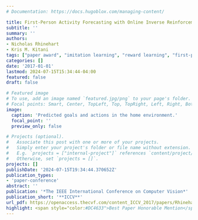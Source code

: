 ```yaml
---
# Documentation: https://docs.hugoblox.com/managing-content/

title: First-Person Activity Forecasting with Online Inverse Reinforcement Learning
subtitle: ''
summary: ''
authors:
- Nicholas Rhinehart
- Kris M. Kitani
tags: ["paper award", "imitation learning", "reward learning", "first-person video"]
categories: []
date: '2017-01-01'
lastmod: 2024-07-15T15:34:44-04:00
featured: false
draft: false

# Featured image
# To use, add an image named `featured.jpg/png` to your page's folder.
# Focal points: Smart, Center, TopLeft, Top, TopRight, Left, Right, BottomLeft, Bottom, BottomRight.
image:
  caption: 'Predicted goals and actions in the home environment.'
  focal_point: ''
  preview_only: false

# Projects (optional).
#   Associate this post with one or more of your projects.
#   Simply enter your project's folder or file name without extension.
#   E.g. `projects = ["internal-project"]` references `content/project/deep-learning/index.md`.
#   Otherwise, set `projects = []`.
projects: []
publishDate: '2024-07-15T19:34:44.370652Z'
publication_types:
- 'paper-conference'
abstract: ''
publication: '*The IEEE International Conference on Computer Vision*'
publication_short: '**ICCV**'
url_pdf: https://openaccess.thecvf.com/content_ICCV_2017/papers/Rhinehart_First-Person_Activity_Forecasting_ICCV_2017_paper.pdf
highlight: <span style="color:#DC4633">Best Paper Honorable Mention</span>
---
```

